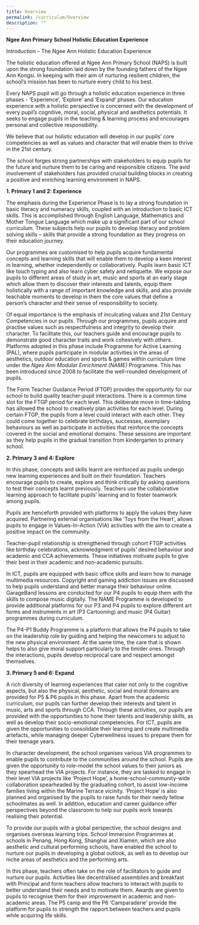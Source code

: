 ```yaml
---
title: Overview
permalink: /curriculum/Overview
description: ""
---
```

**Ngee Ann Primary School Holistic Education Experience**

  

Introduction – The Ngee Ann Holistic Education Experience

  

The holistic education offered at Ngee Ann Primary School (NAPS) is built upon the strong foundation laid down by the founding fathers of the Ngee Ann Kongsi. In keeping with their aim of nurturing resilient children, the school’s mission has been to nurture every child to his best.

  

Every NAPS pupil will go through a holistic education experience in three phases - ‘Experience’, ‘Explore’ and ‘Expand’ phases. Our education experience with a holistic perspective is concerned with the development of every pupil’s cognitive, moral, social, physical and aesthetics potentials. It seeks to engage pupils in the teaching & learning process and encourages personal and collective responsibility.

  

We believe that our holistic education will develop in our pupils’ core competencies as well as values and character that will enable them to thrive in the 21st century.

  

The school forges strong partnerships with stakeholders to equip pupils for the future and nurture them to be caring and responsible citizens. The avid involvement of stakeholders has provided crucial building blocks in creating a positive and enriching learning environment in NAPS.

  

  

**1\. Primary 1 and 2: Experience**

  

The emphasis during the Experience Phase is to lay a strong foundation in basic literacy and numeracy skills, coupled with an introduction to basic ICT skills. This is accomplished through English Language, Mathematics and Mother Tongue Language which make up a significant part of our school curriculum. These subjects help our pupils to develop literacy and problem solving skills – skills that provide a strong foundation as they progress on their education journey.

  

Our programmes are customised to help pupils acquire fundamental concepts and learning skills that will enable them to develop a keen interest in learning, whether independently or collaboratively. Pupils learn basic ICT like touch typing and also learn cyber safety and netiquette. We expose our pupils to different areas of study in art, music and sports at an early stage which allow them to discover their interests and talents, equip them holistically with a range of important knowledge and skills, and also provide teachable moments to develop in them the core values that define a person’s character and their sense of responsibility to society.

  

Of equal importance is the emphasis of inculcating values and 21st Century Competencies in our pupils. Through our programmes, pupils acquire and practise values such as respectfulness and integrity to develop their character. To facilitate this, our teachers guide and encourage pupils to demonstrate good character traits and work cohesively with others. Platforms adopted in this phase include Programme for Active Learning (PAL), where pupils participate in modular activities in the areas of aesthetics, outdoor education and sports & games within curriculum time under the _Ngee Ann Modular Enrichment (NAME)_ Programme. This has been introduced since 2008 to facilitate the well-rounded development of pupils.

  

The Form Teacher Guidance Period (FTGP) provides the opportunity for our school to build quality teacher-pupil interactions. There is a common time slot for the FTGP period for each level. This deliberate move in time-tabling has allowed the school to creatively plan activities for each level. During certain FTGP, the pupils from a level could interact with each other. They could come together to celebrate birthdays, successes, exemplary behaviours as well as participate in activities that reinforce the concepts covered in the social and emotional domains. These sessions are important as they help pupils in the gradual transition from kindergarten to primary school.

  

  

**2\. Primary 3 and 4: Explore**

  

In this phase, concepts and skills learnt are reinforced as pupils undergo new learning experiences and built on their foundation. Teachers encourage pupils to create, explore and think critically by asking questions to test their concepts learnt previously. Teachers use the collaborative learning approach to facilitate pupils’ learning and to foster teamwork among pupils.

  

Pupils are henceforth provided with platforms to apply the values they have acquired. Partnering external organisations like ‘Toys from the Heart’, allows pupils to engage in Values-In-Action (VIA) activities with the aim to create a positive impact on the community.

  

Teacher-pupil relationship is strengthened through cohort FTGP activities like birthday celebrations, acknowledgment of pupils’ desired behaviour and academic and CCA achievements. These initiatives motivate pupils to give their best in their academic and non-academic pursuits.

  

In ICT, pupils are equipped with basic office skills and learn how to manage multimedia resources. Copyright and gaming addiction issues are discussed to help pupils understand and better manage their behaviour online. GarageBand lessons are conducted for our P4 pupils to equip them with the skills to compose music digitally. The NAME Programme is developed to provide additional platforms for our P3 and P4 pupils to explore different art forms and instruments in art (P3 Cartooning) and music (P4 Guitar) programmes during curriculum.

  

The P4-P1 Buddy Programme is a platform that allows the P4 pupils to take on the leadership role by guiding and helping the newcomers to adjust to the new physical environment. At the same time, the care that is shown helps to also give moral support particularly to the timider ones. Through the interactions, pupils develop reciprocal care and respect amongst themselves.

  

  

**3\. Primary 5 and 6: Expand**

  

A rich diversity of learning experiences that cater not only to the cognitive aspects, but also the physical, aesthetic, social and moral domains are provided for P5 & P6 pupils in this phase. Apart from the academic curriculum, our pupils can further develop their interests and talent in music, arts and sports through CCA. Through these activities, our pupils are provided with the opportunities to hone their talents and leadership skills, as well as develop their socio-emotional competencies. For ICT, pupils are given the opportunities to consolidate their learning and create multimedia artefacts, while managing deeper Cyberwellness issues to prepare them for their teenage years.

  

In character development, the school organises various VIA programmes to enable pupils to contribute to the communities around the school. Pupils are given the opportunity to role-model the school values to their juniors as they spearhead the VIA projects. For instance, they are tasked to engage in their level VIA projects like ‘Project Hope’, a home-school-community-wide collaboration spearheaded by the graduating cohort, to assist low-income families living within the Marine Terrace vicinity. ‘Project Hope’ is also planned and organised by the pupils to raise funds for their needy fellow schoolmates as well. In addition, education and career guidance offer perspectives beyond the classroom to help our pupils work towards realising their potential.

  

To provide our pupils with a global perspective, the school designs and organises overseas learning trips. School Immersion Programmes at schools in Penang, Hong Kong, Shanghai and Xiamen, which are also aesthetic and cultural performing schools, have enabled the school to nurture our pupils in developing a global outlook, as well as to develop our niche areas of aesthetics and the performing arts.

  

In this phase, teachers often take on the role of facilitators to guide and nurture our pupils. Activities like decentralised assemblies and breakfast with Principal and form teachers allow teachers to interact with pupils to better understand their needs and to motivate them. Awards are given to pupils to recognise them for their improvement in academic and non-academic areas. The P5 camp and the P6 ‘Camparaderie’ provide the platform for pupils to strength the rapport between teachers and pupils while acquiring life skills.